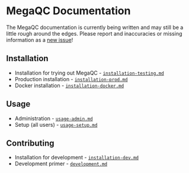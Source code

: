 # MegaQC Documentation

The MegaQC documentation is currently being written and may still
be a little rough around the edges. Please report and inaccuracies
or missing information as a [new issue](https://github.com/ewels/MegaQC/issues/new)!

## Installation

* Installation for trying out MegaQC - [`installation-testing.md`](installation-testing.md)
* Production installation - [`installation-prod.md`](installation-prod.md)
* Docker installation - [`installation-docker.md`](installation-docker.md)

## Usage

* Administration - [`usage-admin.md`](usage-admin.md)
* Setup (all users) - [`usage-setup.md`](usage-admin.md)

## Contributing
* Installation for development - [`installation-dev.md`](installation-dev.md)
* Development primer - [`development.md`](development.md)

